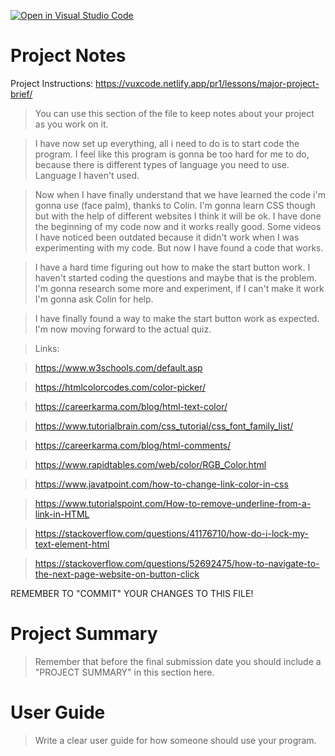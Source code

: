 [![Open in Visual Studio Code](https://classroom.github.com/assets/open-in-vscode-f059dc9a6f8d3a56e377f745f24479a46679e63a5d9fe6f495e02850cd0d8118.svg)](https://classroom.github.com/online_ide?assignment_repo_id=5999857&assignment_repo_type=AssignmentRepo)
# Project Notes

Project Instructions: https://vuxcode.netlify.app/pr1/lessons/major-project-brief/

> You can use this section of the file to keep notes about your project as you work on it.

> I have now set up everything, all i need to do is to start code the program. I feel like this program is gonna be too hard for me to do, because there is different types of language you need to use. Language I haven't used.

> Now when I have finally understand that we have learned the code i'm gonna use (face palm), thanks to Colin. I'm gonna learn CSS though but with the help of different websites I think it will be ok. I have done the beginning of my code now and it works really good. Some videos I have noticed been outdated because it didn't work when I was experimenting with my code. But now I have found a code that works.

> I have a hard time figuring out how to make the start button work. I haven't started coding the questions and maybe that is the problem. I'm gonna research some more and experiment, if I can't make it work I'm gonna ask Colin for help. 

> I have finally found a way to make the start button work as expected. I'm now moving forward to the actual quiz. 


> Links:

> https://www.w3schools.com/default.asp

> https://htmlcolorcodes.com/color-picker/

> https://careerkarma.com/blog/html-text-color/

> https://www.tutorialbrain.com/css_tutorial/css_font_family_list/

> https://careerkarma.com/blog/html-comments/

> https://www.rapidtables.com/web/color/RGB_Color.html

> https://www.javatpoint.com/how-to-change-link-color-in-css

> https://www.tutorialspoint.com/How-to-remove-underline-from-a-link-in-HTML

> https://stackoverflow.com/questions/41176710/how-do-i-lock-my-text-element-html

> https://stackoverflow.com/questions/52692475/how-to-navigate-to-the-next-page-website-on-button-click


REMEMBER TO "COMMIT" YOUR CHANGES TO THIS FILE!

# Project Summary

> Remember that before the final submission date you should include a "PROJECT SUMMARY" in this section here. 

# User Guide

> Write a clear user guide for how someone should use your program.

